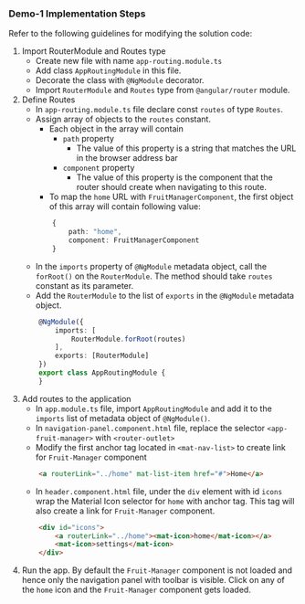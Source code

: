 ### Demo-1 Implementation Steps

Refer to the following guidelines for modifying the solution code:

1. Import RouterModule and Routes type
    - Create new file with name `app-routing.module.ts`
    - Add class `AppRoutingModule` in this file.
    - Decorate the class with `@NgModule` decorator.
    - Import `RouterModule` and `Routes` type from `@angular/router` module.
2. Define Routes
    - In `app-routing.module.ts` file declare const `routes` of type `Routes`.
    - Assign array of objects to the `routes` constant.
        - Each object in the array will contain 
            - `path` property
                - The value of this property is a string that matches the URL in the browser address bar
            - `component` property
                -  The value of this property is the component that the router should create when navigating to this route.
        - To map the `home` URL with `FruitManagerComponent`, the first object of this array will contain following value:
        ```ts
            {
                path: "home",
                component: FruitManagerComponent
            }
        ```
    - In the `imports` property of `@NgModule` metadata object, call the `forRoot()` on the `RouterModule`. The method should take `routes` constant as its parameter.
    - Add the `RouterModule` to the list of `exports` in the `@NgModule` metadata object.
    ```ts
        @NgModule({
            imports: [
                RouterModule.forRoot(routes)
            ],
            exports: [RouterModule]
        })
        export class AppRoutingModule {
        }
    ```
3. Add routes to the application
    - In `app.module.ts` file, import `AppRoutingModule` and add it to the `imports` list of metadata object of `@NgModule()`. 
    - In `navigation-panel.component.html` file, replace the selector `<app-fruit-manager>` with `<router-outlet>`
    - Modify the first anchor tag located in `<mat-nav-list>` to create link for `Fruit-Manager` component
    ```html
        <a routerLink="../home" mat-list-item href="#">Home</a>
    ```
    - In `header.component.html` file, under the `div` element with id `icons` wrap the Material Icon selector for `home` with anchor tag. This tag will also create a link for `Fruit-Manager` component.
    ```html
        <div id="icons">
            <a routerLink="../home"><mat-icon>home</mat-icon></a>
            <mat-icon>settings</mat-icon>
        </div>
    ```
4. Run the app. By default the `Fruit-Manager` component is not loaded and hence only the navigation panel with toolbar is visible. Click on any of the `home` icon and the `Fruit-Manager` component gets loaded.
